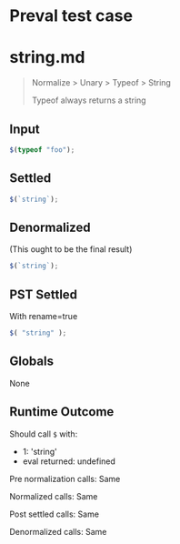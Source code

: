 # Preval test case

# string.md

> Normalize > Unary > Typeof > String
>
> Typeof always returns a string

## Input

`````js filename=intro
$(typeof "foo");
`````


## Settled


`````js filename=intro
$(`string`);
`````


## Denormalized
(This ought to be the final result)

`````js filename=intro
$(`string`);
`````


## PST Settled
With rename=true

`````js filename=intro
$( "string" );
`````


## Globals


None


## Runtime Outcome


Should call `$` with:
 - 1: 'string'
 - eval returned: undefined

Pre normalization calls: Same

Normalized calls: Same

Post settled calls: Same

Denormalized calls: Same

